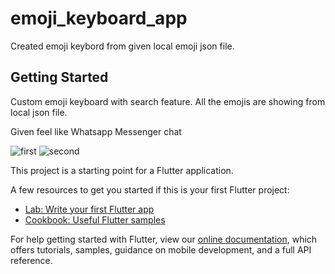 # emoji_keyboard_app

Created emoji keybord from given local emoji json file.

## Getting Started

Custom emoji keyboard with search feature.
All the emojis are showing from local json file.

Given feel like Whatsapp Messenger chat

![first](https://user-images.githubusercontent.com/81309619/115982490-30ba9880-a5b9-11eb-8332-a83bb217df39.png)
![second](https://user-images.githubusercontent.com/81309619/115982492-331cf280-a5b9-11eb-9f39-1f580b3787eb.png)


This project is a starting point for a Flutter application.

A few resources to get you started if this is your first Flutter project:

- [Lab: Write your first Flutter app](https://flutter.dev/docs/get-started/codelab)
- [Cookbook: Useful Flutter samples](https://flutter.dev/docs/cookbook)

For help getting started with Flutter, view our
[online documentation](https://flutter.dev/docs), which offers tutorials,
samples, guidance on mobile development, and a full API reference.
